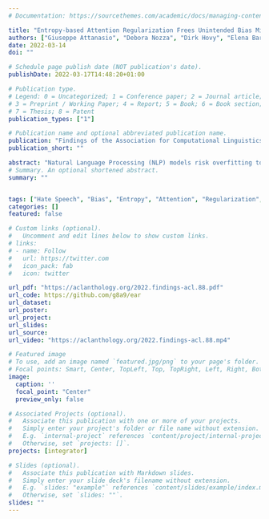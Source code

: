 ```yaml
---
# Documentation: https://sourcethemes.com/academic/docs/managing-content/

title: "Entropy-based Attention Regularization Frees Unintended Bias Mitigation from Lists"
authors: ["Giuseppe Attanasio", "Debora Nozza", "Dirk Hovy", "Elena Baralis"]
date: 2022-03-14
doi: ""

# Schedule page publish date (NOT publication's date).
publishDate: 2022-03-17T14:48:20+01:00

# Publication type.
# Legend: 0 = Uncategorized; 1 = Conference paper; 2 = Journal article;
# 3 = Preprint / Working Paper; 4 = Report; 5 = Book; 6 = Book section;
# 7 = Thesis; 8 = Patent
publication_types: ["1"]

# Publication name and optional abbreviated publication name.
publication: "Findings of the Association for Computational Linguistics: ACL2022 (Forthcoming)"
publication_short: ""

abstract: "Natural Language Processing (NLP) models risk overfitting to specific terms in the training data, thereby reducing their performance, fairness, and generalizability. E.g., neural hate speech detection models are strongly influenced by identity terms like gay, or women, resulting in false positives, severe unintended bias, and lower performance. Most mitigation techniques use lists of identity terms or samples from the target domain during training. However, this approach requires a-priori knowledge and introduces further bias if important terms are neglected. Instead, we propose a knowledge-free Entropy-based Attention Regularization (EAR) to discourage overfitting to training-specific terms. An additional objective function penalizes tokens with low self-attention entropy. We fine-tune BERT via EAR: the resulting model matches or exceeds state-of-the-art performance for hate speech classification and bias metrics on three benchmark corpora in English and Italian. EAR also reveals overfitting terms, i.e., terms most likely to induce bias, to help identify their effect on the model, task, and predictions."
# Summary. An optional shortened abstract.
summary: ""


tags: ["Hate Speech", "Bias", "Entropy", "Attention", "Regularization", "NLP"]
categories: []
featured: false

# Custom links (optional).
#   Uncomment and edit lines below to show custom links.
# links:
# - name: Follow
#   url: https://twitter.com
#   icon_pack: fab
#   icon: twitter

url_pdf: "https://aclanthology.org/2022.findings-acl.88.pdf"
url_code: https://github.com/g8a9/ear
url_dataset:
url_poster:
url_project:
url_slides:
url_source:
url_video: "https://aclanthology.org/2022.findings-acl.88.mp4"

# Featured image
# To use, add an image named `featured.jpg/png` to your page's folder.
# Focal points: Smart, Center, TopLeft, Top, TopRight, Left, Right, BottomLeft, Bottom, BottomRight.
image:
  caption: ''
  focal_point: "Center"
  preview_only: false

# Associated Projects (optional).
#   Associate this publication with one or more of your projects.
#   Simply enter your project's folder or file name without extension.
#   E.g. `internal-project` references `content/project/internal-project/index.md`.
#   Otherwise, set `projects: []`.
projects: [integrator]

# Slides (optional).
#   Associate this publication with Markdown slides.
#   Simply enter your slide deck's filename without extension.
#   E.g. `slides: "example"` references `content/slides/example/index.md`.
#   Otherwise, set `slides: ""`.
slides: ""
---
```

